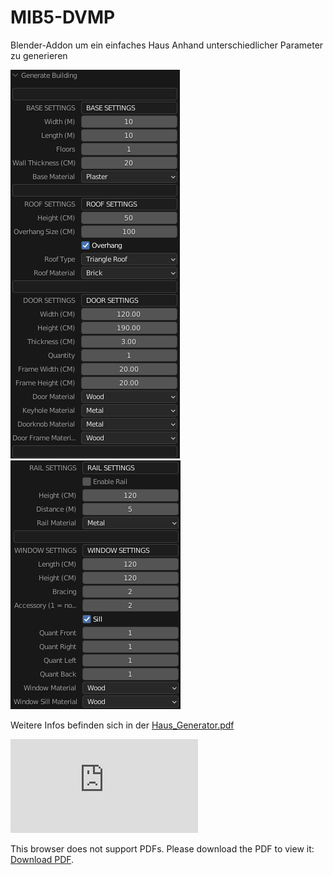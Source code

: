 # MIB5-DVMP
Blender-Addon um ein einfaches Haus Anhand unterschiedlicher Parameter zu generieren

![Image from Parameters](https://github.com/janwdev/MIB5-DVMP/blob/main/Param1.png "Parameters")
![Image from Parameters](https://github.com/janwdev/MIB5-DVMP/blob/main/Param2.png "Parameters")

Weitere Infos befinden sich in der [Haus_Generator.pdf]("https://github.com/janwdev/MIB5-DVMP/blob/main/Haus_Generator.pdf")

<object data="https://github.com/janwdev/MIB5-DVMP/blob/main/Haus_Generator.pdf" type="application/pdf" width="700px" height="700px">
    <embed src="https://github.com/janwdev/MIB5-DVMP/blob/main/Haus_Generator.pdf">
        <p>This browser does not support PDFs. Please download the PDF to view it: <a href="https://github.com/janwdev/MIB5-DVMP/blob/main/Haus_Generator.pdf">Download PDF</a>.</p>
    </embed>
</object>